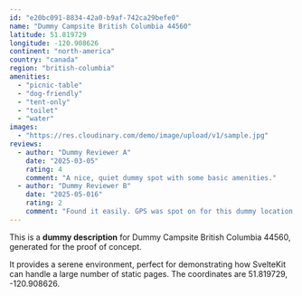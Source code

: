```yaml
---
id: "e20bc091-8834-42a0-b9af-742ca29befe0"
name: "Dummy Campsite British Columbia 44560"
latitude: 51.819729
longitude: -120.908626
continent: "north-america"
country: "canada"
region: "british-columbia"
amenities:
  - "picnic-table"
  - "dog-friendly"
  - "tent-only"
  - "toilet"
  - "water"
images:
  - "https://res.cloudinary.com/demo/image/upload/v1/sample.jpg"
reviews:
  - author: "Dummy Reviewer A"
    date: "2025-03-05"
    rating: 4
    comment: "A nice, quiet dummy spot with some basic amenities."
  - author: "Dummy Reviewer B"
    date: "2025-05-016"
    rating: 2
    comment: "Found it easily. GPS was spot on for this dummy location."
---
```


This is a **dummy description** for Dummy Campsite British Columbia 44560, generated for the proof of concept.

It provides a serene environment, perfect for demonstrating how SvelteKit can handle a large number of static pages. The coordinates are 51.819729, -120.908626.
